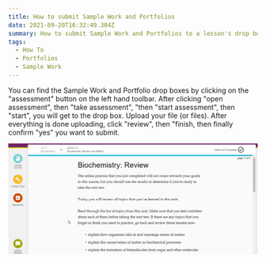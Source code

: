 ```yaml
---
title: How to submit Sample Work and Portfolios
date: 2021-09-20T16:32:49.304Z
summary: How to submit Sample Work and Portfolios to a lesson's drop box
tags:
  - How To
  - Portfolios
  - Sample Work
---
```

You can find the Sample Work and Portfolio drop boxes by clicking on the "assessment" button on the left hand toolbar. After clicking "open assessment", then "take assessment", "then "start assessment", then "start", you will get to the drop box. Upload your file (or files). After everything is done uploading, click "review", then "finish, then finally confirm "yes" you want to submit.

![An animation demonstrating how to submit to a drop box](/static/img/upload-sample-work-and-portfolios.gif)